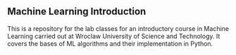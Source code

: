 ## Machine Learning Introduction
This is a repository for the lab classes for an introductory course in Machine Learning carried out at Wroclaw University of Science and Technology. It covers the bases of ML algorithms and their implementation in Python.

